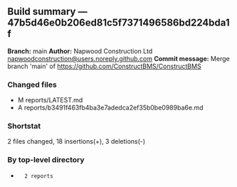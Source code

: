 ## Build summary — 47b5d46e0b206ed81c5f7371496586bd224bda1f

**Branch:** main **Author:** Napwood Construction Ltd <napwoodconstruction@users.noreply.github.com>
**Commit message:** Merge branch 'main' of https://github.com/ConstructBMS/ConstructBMS

### Changed files

- M reports/LATEST.md
- A reports/b3491f463fb4ba3e7adedca2ef35b0be0989ba6e.md

### Shortstat

2 files changed, 18 insertions(+), 3 deletions(-)

### By top-level directory

-       2 reports
